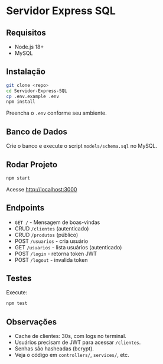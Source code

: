 # Servidor Express SQL

## Requisitos

- Node.js 18+
- MySQL

## Instalação

```bash
git clone <repo>
cd Servidor-Express-SQL
cp .env.example .env
npm install
```

Preencha o `.env` conforme seu ambiente.

## Banco de Dados

Crie o banco e execute o script `models/schema.sql` no MySQL.

## Rodar Projeto

```bash
npm start
```

Acesse [http://localhost:3000](http://localhost:3000)

## Endpoints

- `GET /` - Mensagem de boas-vindas
- CRUD `/clientes` (autenticado)
- CRUD `/produtos` (público)
- POST `/usuarios` - cria usuário
- GET `/usuarios` - lista usuários (autenticado)
- POST `/login` - retorna token JWT
- POST `/logout` - invalida token

## Testes

Execute:

```bash
npm test
```

## Observações

- Cache de clientes: 30s, com logs no terminal.
- Usuários precisam de JWT para acessar `/clientes`.
- Senhas são hasheadas (bcrypt).
- Veja o código em `controllers/`, `services/`, etc.